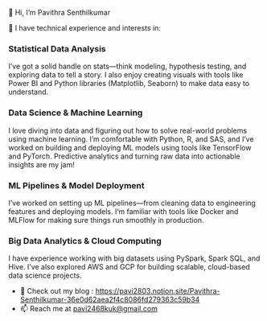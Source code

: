 👋 Hi, I’m Pavithra Senthilkumar
  
🌱 I have technical experience and interests in:

### Statistical Data Analysis 
I’ve got a solid handle on stats—think modeling, hypothesis testing, and exploring data to tell a story. I also enjoy creating visuals with tools like Power BI and Python libraries (Matplotlib, Seaborn) to make data easy to understand.

### Data Science & Machine Learning
I love diving into data and figuring out how to solve real-world problems using machine learning. I’m comfortable with Python, R, and SAS, and I’ve worked on building and deploying ML models using tools like TensorFlow and PyTorch. Predictive analytics and turning raw data into actionable insights are my jam!

### ML Pipelines & Model Deployment
I’ve worked on setting up ML pipelines—from cleaning data to engineering features and deploying models. I’m familiar with tools like Docker and MLFlow for making sure things run smoothly in production.

### Big Data Analytics & Cloud Computing
I have experience working with big datasets using PySpark, Spark SQL, and Hive. I’ve also explored AWS and GCP for building scalable, cloud-based data science projects.
  
- 📝 Check out my blog : https://pavi2803.notion.site/Pavithra-Senthilkumar-36e0d62aea2f4c8086fd279363c59b34
- 📫 Reach me at pavi2468kuk@gmail.com

<!---
pavi2803/pavi2803 is a ✨ special ✨ repository because its `README.md` (this file) appears on your GitHub profile.
You can click the Preview link to take a look at your changes.
--->

